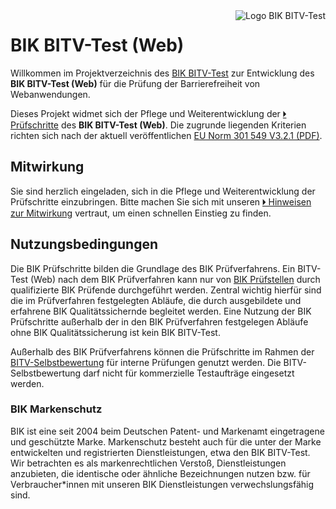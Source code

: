 <img src="https://cdn.jsdelivr.net/gh/BIK-BITV/BIK-Web-Test/support/BIK-BITV-Test-Logo.svg" alt="Logo BIK BITV-Test" align="right"/>

# BIK BITV-Test (Web)

Willkommen im Projektverzeichnis des [BIK BITV-Test](https://bitvtest.de/) zur Entwicklung des **BIK BITV-Test (Web)** für die Prüfung der Barrierefreiheit von Webanwendungen.

Dieses Projekt widmet sich der Pflege und Weiterentwicklung der [🞂 Prüfschritte](Prüfschritte/de/) des **BIK BITV-Test (Web)**.
Die zugrunde liegenden Kriterien richten sich nach der aktuell veröffentlichen [EU Norm 301 549 V3.2.1 (PDF)](https://www.etsi.org/deliver/etsi_en/301500_301599/301549/03.02.01_60/en_301549v030201p.pdf).

## Mitwirkung

Sie sind herzlich eingeladen, sich in die Pflege und Weiterentwicklung der Prüfschritte einzubringen.
Bitte machen Sie sich mit unseren [🞂 Hinweisen zur Mitwirkung](CONTRIBUTING.md) vertraut, um einen schnellen Einstieg zu finden.

## Nutzungsbedingungen

Die BIK Prüfschritte bilden die Grundlage des BIK Prüfverfahrens. Ein BITV-Test (Web) nach dem BIK Prüfverfahren kann nur von [BIK Prüfstellen](https://ergebnis.bitvtest.de/bik-bitv-test-pruefverbund#c483) durch qualifizierte BIK Prüfende durchgeführt werden. Zentral wichtig  hierfür sind die im Prüfverfahren festgelegten Abläufe, die durch  ausgebildete und erfahrene BIK Qualitätssichernde begleitet werden. Eine Nutzung der BIK Prüfschritte außerhalb der in den BIK Prüfverfahren festgelegen Abläufe ohne BIK Qualitätssicherung ist kein BIK BITV-Test.

Außerhalb des BIK Prüfverfahrens können die Prüfschritte im Rahmen der [BITV-Selbstbewertung](https://ergebnis.bitvtest.de/tests-und-beratung/selbst-testen/bitv-selbstbewertung) für interne Prüfungen genutzt werden. Die BITV-Selbstbewertung darf nicht für kommerzielle Testaufträge eingesetzt werden.

### BIK Markenschutz 

BIK ist eine seit 2004 beim Deutschen Patent- und Markenamt eingetragene und geschützte Marke. Markenschutz besteht auch für die unter der Marke entwickelten und registrierten Dienstleistungen, etwa den BIK BITV-Test. Wir betrachten es als markenrechtlichen Verstoß, Dienstleistungen anzubieten, die identische oder ähnliche Bezeichnungen nutzen bzw. für Verbraucher*innen mit unseren BIK Dienstleistungen verwechslungsfähig sind.
